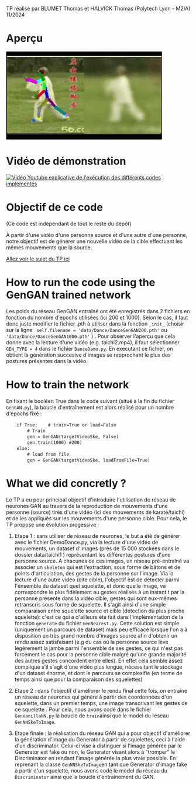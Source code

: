 
TP réalisé par BLUMET Thomas et HALVICK Thomas (Polytech Lyon - M2IA) 11/2024

# Aperçu

![Demo](GIF_TP_AM.gif)

# Vidéo de démonstration
[![Vidéo Youtube explicative de l'exécution des différents codes implémentés](https://img.youtube.com/vi/8fbu6_iinWM/0.jpg)](https://www.youtube.com/embed/8fbu6_iinWM?si=CVHGjojLSWRY1LZk)

# Objectif de ce code
(Ce code est indépendant de tout le reste du dépôt)

À partir d'une vidéo d'une personne source et d'une autre d'une personne, notre objectif est de générer une nouvelle vidéo de la cible effectuant les mêmes mouvements que la source. 

[Allez voir le sujet du TP ici](http://alexandre.meyer.pages.univ-lyon1.fr/m2-apprentissage-profond-image/am/tp_dance/)

# How to run the code using the GenGAN trained network

Les poids du réseau GenGAN entraîné ont été enregistrés dans 2 fichiers en fonction du nombre d'epochs utilisées (ici 200 et 1000). Selon le cas, il faut donc juste modifier le fichier .pth à utiliser dans la fonction ```_init_``` (choisir sur la ligne ``` self.filename = 'data/Dance/DanceGenGAN200.pth'``` ou ```'data/Dance/DanceGenGAN1000.pth'``` ) . Pour observer l'aperçu que cela donne avec la lecture d'une vidéo (e.g. taichi2.mp4), il faut sélectionner `GEN_TYPE = 4` dans le fichier `DanceDemo.py`. En executant ce fichier, on obtient la génération succesive d'images se rapprochant le plus des postures présentes dans la vidéo.

# How to train the network
En fixant le booléen True dans le code suivant (situé à la fin du fichier `GenGAN.py`), la boucle d'entraînement est alors réalisé pour un nombre d'epochs fixé :
``` 
    if True:    # train=True or load=False
        # Train
        gen = GenGAN(targetVideoSke, False)
        gen.train(1000) #200)
    else:
        # load from file 
        gen = GenGAN(targetVideoSke, loadFromFile=True)    
```

# What we did concretly ?
Le TP a eu pour principal objectif d'introduire l'utilisation de réseau de neurones GAN au travers de la reproduction de mouvements d'une personne (source) tirés d'une vidéo (ici des mouvements de karaté/taichi) et de les appliqués sur les mouvements d'une personne cible. Pour cela, le TP propose une évolution progessive :
1) Etape 1 : sans utiliser de réseau de neurones, le but a été de générer avec le fichier DemoDance.py, via la lecture d'une vidéo de mouvements, un dataset d'images (près de 15 000 stockées dans le dossier data/taichi1 ) représentant les différentes postures d'une personne source. À chacunes de ces images, un réseau pré-entraîné va associer un `skeleton` qui est l'extraction, sous forme de bâtons et de points d'articulation, des gestes de la personne sur l'image. Via la lecture d'une autre vidéo (dite cible), l'objectif est de détecter parmi l'ensemble du dataset quel squelette, et donc quelle image, va correspondre le plus fidèlement au gestes réalisés à un instant t par la personne présente dans la vidéo cible, gestes qui sont eux-mêmes retranscris sous forme de squelette. Il s'agit ainsi d'une simple comparaison entre squelette source et cible (détection du plus proche squelette): c'est ce qui a d'ailleurs été fait dans l'implémentation de la fonction `generate` du fichier `GenNearest.py`.
Cette solution est simple (uniquement un parcours de dataset) mais peu efficace lorsque l'on a à disposition un très grand nombre d'images source afin d'obtenir un rendu assez satisfaisant (e.g du cas où la personne source lève légèrement la jambe parmi l'ensemble de ses gestes, ce qui n'est pas forcément le cas pour la personne cible malgré qu'une grande majorité des autres gestes concordent entre elles). En effet cela semble assez compliqué s'il s'agit d'une vidéo plus longue, nécessitant le stockage d'un dataset énorme, et dont le parcours se complexifie (en terme de temps ainsi que pour la comparaison des squelettes)

2) Etape 2 : dans l'objectif d'améliorer le rendu final cette fois, on entraîne un réseau de neurones qui génère à partir des coordonnées d'un squelette, dans un premier temps, une image transcrivant les gestes de ce squelette . Pour cela, nous avons codé dans le fichier `GenVanillaNN.py` la boucle de `train`ainsi que le model du réseau `GenNNSkeToImage`.

3) Etape finale : la réalisation du réseau GAN qui a pour objectif d'améliorer la génération d'image du Generator à partir de squelettes, ceci à l'aide d'un discriminator. Celui-ci vise à distinguer si l'image générée par le Generator est fake ou non, le Generator visant alors à "tromper" le Discriminator en rendant l'image générée la plus vraie possible. En reprenant la classe `GenNNSkeToImage`en tant que Generator d'image fake à partir d'un squelette, nous avons codé le model du réseau du ` Discriminator` ainsi que la boucle d'entraînement du GAN.
